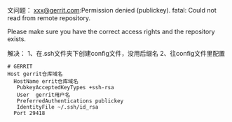 文问题：
xxx@gerrit.com:Permission denied (publickey).
fatal: Could not read from remote repository.

Please make sure you have the correct access rights
and the repository exists.

解决：
1、在.ssh文件夹下创建config文件，没用后缀名
2、往config文件里配置
```
# GERRIT
Host gerrit仓库域名
  HostName errit仓库域名
   PubkeyAcceptedKeyTypes +ssh-rsa
   User  gerrit用户名
   PreferredAuthentications publickey
   IdentityFile ~/.ssh/id_rsa
  Port 29418

```